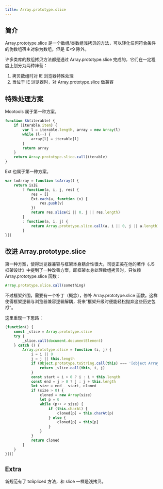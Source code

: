 ```yaml
---
title: Array.prototype.slice
---
```


## 简介

Array.prototype.slice 是一个数组/类数组浅拷贝的方法，可以转化任何符合条件的伪数组宿主对象为数组，但是 IE<9 除外。

许多类库的数组拷贝方法都是通过 Array.prototype.slice 完成的，它们在一定程度上划分为两种阵营：

1. 拷贝数组时对 IE 浏览器特殊处理
2. 当位于 IE 浏览器时，对 Array.prototype.slice 做兼容

## 特殊处理方案

Mootools 属于第一种方案。

```js
function $A(iterable) {
    if (iterable.item) {
        var l = iterable.length, array = new Array(l)
        while (l--) {
            array[l] = iterable[l]
        }
        return array
    }
    return Array.prototype.slice.call(iterable)
}
```

Ext 也属于第一种方案。

```js
var toArray = function toArray() {
    return isIE
        ? function(a, i, j, res) {
            res = []
            Ext.each(a, function (v) {
                res.push(v)
            })
            return res.slice(i || 0, j || res.length)
        }
        : function(a, i, j) {
            return Array.prototype.slice.call(a, i || 0, j || a.length)
        }
}()
```

## 改进 Array.prototype.slice

第一种方案，使得浏览器兼容与框架本身耦合性很大，司徒正美在他的著作《JS框架设计》中提到了一种改善方案，即框架本身处理数组拷贝时，只依赖 Array.prototype.slice 函数：

```js
Array.prototype.slice.call(something)
```

不过框架外围，需要有一个补丁（概念），修补 Array.prototype.slice 函数。这样使得框架逻辑与浏览器兼容逻辑解耦，将来“框架升级时便能轻松抛弃这些历史包袱”。

这里重现一下思路：

```js
(function() {
    const _slice = Array.prototype.slice
    try {
        _slice.call(document.documentElement)
    } catch () {
        Array.prototype.slice = function (i, j) {
            i = i || 0
            j = j || this.length
            if (Object.prototype.toString.call(this) === '[object Array]') {
                return _slice.call(this, i, j)
            }
            const start = i > 0 ? i : i + this.length
            const end = j > 0 ? j : j + this.length
            let size = end - start, cloned
            if (size > 0) {
                cloned = new Array(size)
                let p = 0
                while (p++ < size) {
                    if (this.charAt) {
                        cloned[p] = this.charAt(p)
                    } else {
                        cloned[p] = this[p]
                    }
                }
            }
            return cloned
        }
    }
}())
```

## Extra

新规范有了 toSpliced 方法，和 slice 一样是浅拷贝。
